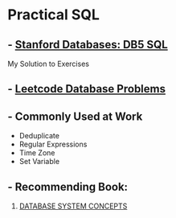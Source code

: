 # Practical SQL
## - [Stanford Databases: DB5 SQL](https://lagunita.stanford.edu/courses/DB/SQL/SelfPaced/courseware/ch-sql/seq-exercise-sql_social_query_core/)
My Solution to Exercises
## - [Leetcode Database Problems](https://leetcode.com/problemset/database/)

## - Commonly Used at Work
- Deduplicate 
- Regular Expressions
- Time Zone
- Set Variable

## - Recommending Book: 
1. [DATABASE SYSTEM CONCEPTS](https://kakeboksen.td.org.uit.no/Database%20System%20Concepts%206th%20edition.pdf)
